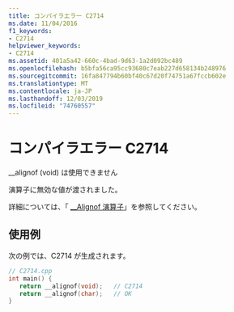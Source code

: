 ```yaml
---
title: コンパイラエラー C2714
ms.date: 11/04/2016
f1_keywords:
- C2714
helpviewer_keywords:
- C2714
ms.assetid: 401a5a42-660c-4bad-9d63-1a2d092bc489
ms.openlocfilehash: b5bfa56ca95cc93680c7eab227d658134b248976
ms.sourcegitcommit: 16fa847794b60bf40c67d20f74751a67fccb602e
ms.translationtype: MT
ms.contentlocale: ja-JP
ms.lasthandoff: 12/03/2019
ms.locfileid: "74760557"
---
```

# <a name="compiler-error-c2714"></a>コンパイラエラー C2714

__alignof (void) は使用できません

演算子に無効な値が渡されました。

詳細については、「 [__Alignof 演算子](../../cpp/alignof-operator.md)」を参照してください。

## <a name="example"></a>使用例

次の例では、C2714 が生成されます。

```cpp
// C2714.cpp
int main() {
   return __alignof(void);   // C2714
   return __alignof(char);   // OK
}
```

